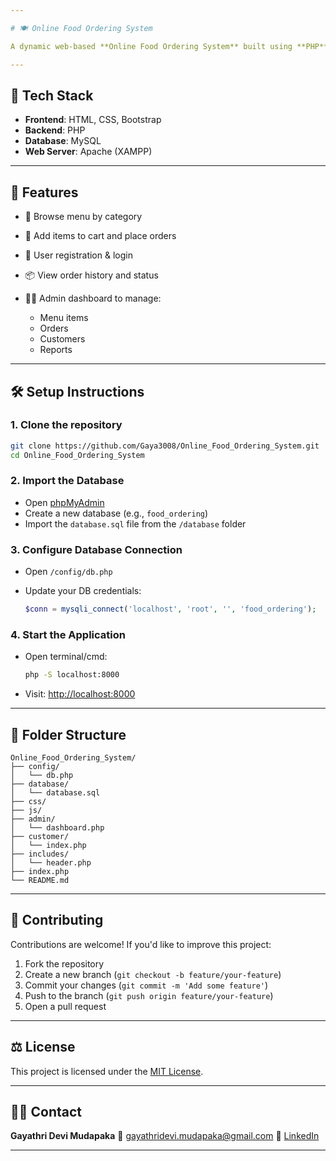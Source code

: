 ```yaml
---

# 🍽️ Online Food Ordering System

A dynamic web-based **Online Food Ordering System** built using **PHP** and **MySQL**. This system allows customers to browse food items, place orders, and track order status, while the admin can manage menu items, view orders, and handle deliveries.

---
```


## 🔧 Tech Stack

* **Frontend**: HTML, CSS, Bootstrap
* **Backend**: PHP
* **Database**: MySQL
* **Web Server**: Apache (XAMPP)

---

## 🌟 Features

* 🍔 Browse menu by category
* 🛒 Add items to cart and place orders
* 🔐 User registration & login
* 📦 View order history and status
* 🧑‍💼 Admin dashboard to manage:

  * Menu items
  * Orders
  * Customers
  * Reports

---

## 🛠️ Setup Instructions

### 1. Clone the repository

```bash
git clone https://github.com/Gaya3008/Online_Food_Ordering_System.git
cd Online_Food_Ordering_System
```

### 2. Import the Database

* Open [phpMyAdmin](http://localhost/phpmyadmin)
* Create a new database (e.g., `food_ordering`)
* Import the `database.sql` file from the `/database` folder

### 3. Configure Database Connection

* Open `/config/db.php`
* Update your DB credentials:

  ```php
  $conn = mysqli_connect('localhost', 'root', '', 'food_ordering');
  ```

### 4. Start the Application

* Open terminal/cmd:

  ```bash
  php -S localhost:8000
  ```
* Visit: [http://localhost:8000](http://localhost:8000)

---

## 📁 Folder Structure

```
Online_Food_Ordering_System/
├── config/
│   └── db.php
├── database/
│   └── database.sql
├── css/
├── js/
├── admin/
│   └── dashboard.php
├── customer/
│   └── index.php
├── includes/
│   └── header.php
├── index.php
└── README.md
```

---

## 🤝 Contributing

Contributions are welcome!
If you'd like to improve this project:

1. Fork the repository
2. Create a new branch (`git checkout -b feature/your-feature`)
3. Commit your changes (`git commit -m 'Add some feature'`)
4. Push to the branch (`git push origin feature/your-feature`)
5. Open a pull request

---

## ⚖️ License

This project is licensed under the [MIT License](LICENSE).

---

## 🙋‍♀️ Contact

**Gayathri Devi Mudapaka**
📧 [gayathridevi.mudapaka@gmail.com](mailto:gayathridevi.mudapaka@gmail.com)
🔗 [LinkedIn](https://www.linkedin.com/in/gayathridevi/)

---



